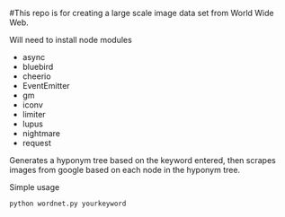 #This repo is for creating a large scale image data set from World Wide Web.

Will need to install node modules
- async
- bluebird
- cheerio
- EventEmitter
- gm
- iconv
- limiter
- lupus
- nightmare
- request

Generates a hyponym tree based on the keyword entered, then scrapes images from google based on each node in the hyponym tree.

Simple usage

```
python wordnet.py yourkeyword
```
